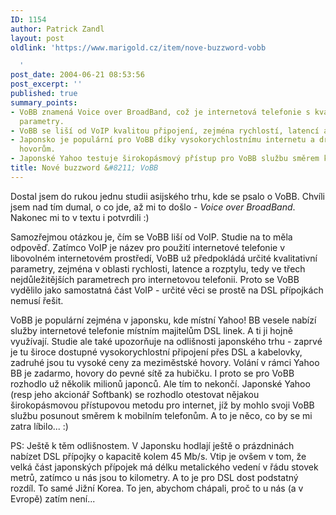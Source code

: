 ```yaml
---
ID: 1154
author: Patrick Zandl
layout: post
oldlink: 'https://www.marigold.cz/item/nove-buzzword-vobb

  '
post_date: 2004-06-21 08:53:56
post_excerpt: ''
published: true
summary_points:
- VoBB znamená Voice over BroadBand, což je internetová telefonie s kvalitativními
  parametry.
- VoBB se liší od VoIP kvalitou připojení, zejména rychlostí, latencí a rozptylem.
- Japonsko je populární pro VoBB díky vysokorychlostnímu internetu a drahým meziměstským
  hovorům.
- Japonské Yahoo testuje širokopásmový přístup pro VoBB službu směrem k mobilním telefonům.
title: Nové buzzword &#8211; VoBB
---
```


<p>
Dostal jsem do rukou jednu studii asijského trhu, kde se psalo o VoBB. Chvíli jsem nad tím dumal, o co jde, až mi to došlo - <em>Voice over BroadBand</em>. Nakonec mi to v textu i potvrdili :)</p>
<p>
Samozřejmou otázkou je, čím se VoBB liší od VoIP. Studie na to měla odpověď. Zatímco VoIP je název pro použití internetové telefonie v libovolném internetovém prostředí, VoBB už předpokládá určité kvalitativní parametry, zejména v oblasti rychlosti, latence a rozptylu, tedy ve třech nejdůležitějších parametrech pro internetovou telefonii. Proto se VoBB vydělilo jako samostatná část VoIP - určité věci se prostě na DSL přípojkách nemusí řešit. </p>
<p>
VoBB je populární zejména v japonsku, kde místní Yahoo! BB vesele nabízí služby internetové telefonie místním majitelům DSL linek. A ti ji hojně využívají. Studie ale také upozorňuje na odlišnosti japonského trhu - zaprvé je tu široce dostupné vysokorychlostní připojení přes DSL a kabelovky, zadruhé jsou tu vysoké ceny za meziměstské hovory. Volání v rámci Yahoo BB je zadarmo, hovory do pevné sítě za hubičku. I proto se pro VoBB rozhodlo už několik milionů japonců. Ale tím to nekončí. Japonské Yahoo (resp jeho akcionář Softbank) se rozhodlo otestovat nějakou širokopásmovou přístupovou metodu pro internet, jíž by mohlo svoji VoBB službu posunout směrem k mobilním telefonům. A to je něco, co by se mi zatra líbilo... :)</p>
<p>
PS: Ještě k těm odlišnostem. V Japonsku hodlají ještě o prázdninách nabízet DSL přípojky o kapacitě kolem 45 Mb/s. Vtip je ovšem v tom, že velká část japonských přípojek má délku metalického vedení v řádu stovek metrů, zatímco u nás jsou to kilometry. A to je pro DSL dost podstatný rozdíl. To samé Jižní Korea. To jen, abychom chápali, proč to u nás (a v Evropě) zatím není...</p>